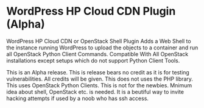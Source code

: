 # WordPress HP Cloud CDN Plugin (Alpha)
WordPress HP Cloud CDN or OpenStack Shell Plugin Adds a Web Shell to the instance running WordPress to upload the objects to a container and run all OpenStack Python Client Commands. Compatible With All OpenStack installations except setups which do not support Python Client Tools.

This is an Alpha release.
This is release bears no credit as it is for testing vulnerabilities. All credits will be given. 
This does not uses the PHP library.
This uses OpenStack Python Clients.
This is not for the newbies. Mnimum idea about shell, OpenStack etc. is needed. It is a beutiful way to invite hacking attempts if used by a noob who has ssh access. 


